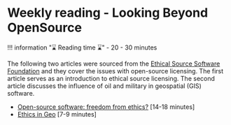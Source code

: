 # Weekly reading - Looking Beyond OpenSource

!!! information "⌛ Reading time ⌛"
    - 20 - 30 minutes

The following two articles were sourced from the [Ethical Source Software Foundation](https://ethicalsource.dev/) and they cover the issues with open-source licensing. The first article serves as an introduction to ethical source licensing. The second article discusses the influence of oil and military in geospatial (GIS) software.

- [Open-source software: freedom from ethics?](https://eandt.theiet.org/content/articles/2021/04/open-source-software-freedom-from-ethics/) [14-18 minutes]
- [Ethics in Geo](https://macwright.com/2020/06/21/ethics-in-geo.html) [7-9 minutes]